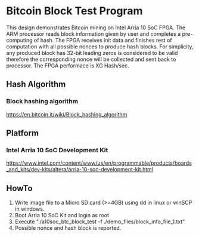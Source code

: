 # Bitcoin Block Test Program
This design demonstrates Bitcoin mining on Intel Arria 10 SoC FPGA. The ARM processor reads block information given by user and completes a pre-computing of hash. The FPGA receives init data and finishes rest of computation with all possible nonces to produce hash blocks. For simplicity, any produced block has 32-bit leading zeros is considered to be valid therefore the corresponding nonce will be collected and sent back to processor. The FPGA performace is XG Hash/sec.

Hash Algorithm
------
### Block hashing algorithm
https://en.bitcoin.it/wiki/Block_hashing_algorithm

Platform
------
### Intel Arria 10 SoC Development Kit
https://www.intel.com/content/www/us/en/programmable/products/boards_and_kits/dev-kits/altera/arria-10-soc-development-kit.html

HowTo
------
1. Write image file to a Micro SD card (>=4GB) using dd in linux or winSCP in windows.
2. Boot Arria 10 SoC Kit and login as root
3. Execute "./a10soc_btc_block_test -f ./demo_files/block_info_file_1.txt"
4. Possible nonce and hash block is reported.
